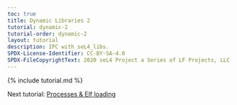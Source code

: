 ```yaml
---
toc: true
title: Dynamic Libraries 2
tutorial: dynamic-2
tutorial-order: dynamic-2
layout: tutorial
description: IPC with seL4_libs.
SPDX-License-Identifier: CC-BY-SA-4.0
SPDX-FileCopyrightText: 2020 seL4 Project a Series of LF Projects, LLC.
---
```

{% include tutorial.md %}


Next tutorial: <a href="dynamic-3">Processes & Elf loading</a>
